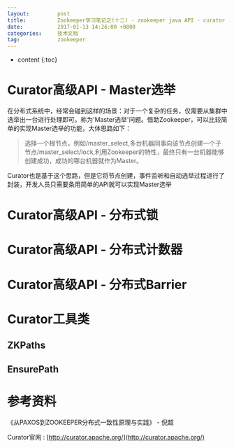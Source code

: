 ```yaml
---
layout:			post
title:			Zookeeper学习笔记之(十二) - zookeeper java API - curator - 04 - 分布式锁
date:			2017-01-13 14:26:00 +0800
categories:		技术文档
tag:			zookeeper
---
```


* content
{:toc}


Curator高级API - Master选举
=======================================

在分布式系统中，经常会碰到这样的场景：对于一个复杂的任务，仅需要从集群中选举出一台进行处理即可。称为'Master选举'问题。借助Zookeeper，可以比较简单的实现Master选举的功能，大体思路如下：

> 选择一个根节点，例如/master_select,多台机器同事向该节点创建一个子节点/master_select/lock,利用Zookeeper的特性，最终只有一台机器能够创建成功，成功的哪台机器就作为Master。

Curator也是基于这个思路，但是它将节点创建，事件监听和自动选举过程进行了封装，开发人员只需要条用简单的API就可以实现Master选举


Curator高级API - 分布式锁
=======================================


Curator高级API - 分布式计数器
=======================================

Curator高级API - 分布式Barrier
=======================================


Curator工具类
=======================================

ZKPaths
-----------------

EnsurePath
-----------------


参考资料
=======================================

《从PAXOS到ZOOKEEPER分布式一致性原理与实践》 - 倪超

Curator官网 : [http://curator.apache.org/](http://curator.apache.org/)
